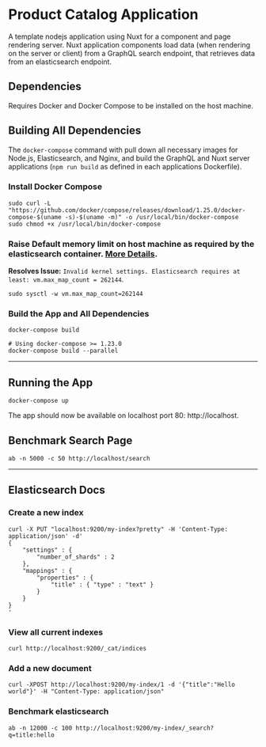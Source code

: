 # Product Catalog Application

A template nodejs application using Nuxt for a component and page rendering server. Nuxt application components load data (when rendering on the server or client) from a GraphQL search endpoint, that retrieves data from an elasticsearch endpoint.

## Dependencies

Requires Docker and Docker Compose to be installed on the host machine.


## Building All Dependencies

The `docker-compose` command with pull down all necessary images for Node.js, Elasticsearch, and Nginx, and build the GraphQL and Nuxt server applications (`npm run build` as defined in each applications Dockerfile).

### Install Docker Compose

    sudo curl -L "https://github.com/docker/compose/releases/download/1.25.0/docker-compose-$(uname -s)-$(uname -m)" -o /usr/local/bin/docker-compose
    sudo chmod +x /usr/local/bin/docker-compose

### Raise Default memory limit on host machine as required by the elasticsearch container. [More Details](https://www.elastic.co/guide/en/elasticsearch/reference/current/vm-max-map-count.html).

**Resolves Issue:** `Invalid kernel settings. Elasticsearch requires at least: vm.max_map_count = 262144`.

    sudo sysctl -w vm.max_map_count=262144

### Build the App and All Dependencies

    docker-compose build

    # Using docker-compose >= 1.23.0
    docker-compose build --parallel


-----

## Running the App

    docker-compose up

The app should now be available on localhost port 80: http://localhost.


## Benchmark Search Page

    ab -n 5000 -c 50 http://localhost/search

-----

## Elasticsearch Docs

### Create a new index

    curl -X PUT "localhost:9200/my-index?pretty" -H 'Content-Type: application/json' -d'
    {
        "settings" : {
            "number_of_shards" : 2
        },
        "mappings" : {
            "properties" : {
                "title" : { "type" : "text" }
            }
        }
    }
    '

### View all current indexes

    curl http://localhost:9200/_cat/indices


### Add a new document

    curl -XPOST http://localhost:9200/my-index/1 -d '{"title":"Hello world"}' -H "Content-Type: application/json"

### Benchmark elasticsearch

    ab -n 12000 -c 100 http://localhost:9200/my-index/_search?q=title:hello